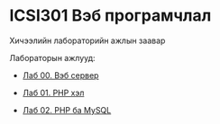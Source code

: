 # ICSI301 Вэб програмчлал
Хичээлийн лабораторийн ажлын заавар

Лабораторын ажлууд:

* [Лаб 00. Вэб сервер](/lab00-webserver.md)

* [Лаб 01. PHP хэл](/lab01-php.md)

* [Лаб 02. PHP ба MySQL](/lab02-php-mysql.md)